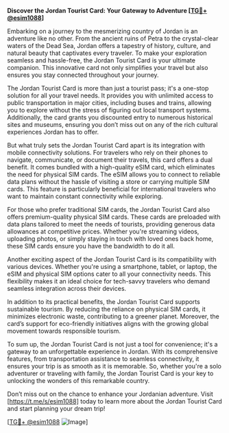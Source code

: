 **Discover the Jordan Tourist Card: Your Gateway to Adventure [[TG💪+ @esim1088](https://t.me/s/esim1088)]**

Embarking on a journey to the mesmerizing country of Jordan is an adventure like no other. From the ancient ruins of Petra to the crystal-clear waters of the Dead Sea, Jordan offers a tapestry of history, culture, and natural beauty that captivates every traveler. To make your exploration seamless and hassle-free, the Jordan Tourist Card is your ultimate companion. This innovative card not only simplifies your travel but also ensures you stay connected throughout your journey.

The Jordan Tourist Card is more than just a tourist pass; it's a one-stop solution for all your travel needs. It provides you with unlimited access to public transportation in major cities, including buses and trains, allowing you to explore without the stress of figuring out local transport systems. Additionally, the card grants you discounted entry to numerous historical sites and museums, ensuring you don’t miss out on any of the rich cultural experiences Jordan has to offer.

But what truly sets the Jordan Tourist Card apart is its integration with mobile connectivity solutions. For travelers who rely on their phones to navigate, communicate, or document their travels, this card offers a dual benefit. It comes bundled with a high-quality eSIM card, which eliminates the need for physical SIM cards. The eSIM allows you to connect to reliable data plans without the hassle of visiting a store or carrying multiple SIM cards. This feature is particularly beneficial for international travelers who want to maintain constant connectivity while exploring.

For those who prefer traditional SIM cards, the Jordan Tourist Card also offers premium-quality physical SIM cards. These cards are preloaded with data plans tailored to meet the needs of tourists, providing generous data allowances at competitive prices. Whether you're streaming videos, uploading photos, or simply staying in touch with loved ones back home, these SIM cards ensure you have the bandwidth to do it all.

Another exciting aspect of the Jordan Tourist Card is its compatibility with various devices. Whether you're using a smartphone, tablet, or laptop, the eSIM and physical SIM options cater to all your connectivity needs. This flexibility makes it an ideal choice for tech-savvy travelers who demand seamless integration across their devices.

In addition to its practical benefits, the Jordan Tourist Card supports sustainable tourism. By reducing the reliance on physical SIM cards, it minimizes electronic waste, contributing to a greener planet. Moreover, the card’s support for eco-friendly initiatives aligns with the growing global movement towards responsible tourism.

To sum up, the Jordan Tourist Card is not just a tool for convenience; it's a gateway to an unforgettable experience in Jordan. With its comprehensive features, from transportation assistance to seamless connectivity, it ensures your trip is as smooth as it is memorable. So, whether you're a solo adventurer or traveling with family, the Jordan Tourist Card is your key to unlocking the wonders of this remarkable country.

Don’t miss out on the chance to enhance your Jordanian adventure. Visit [https://t.me/s/esim1088] today to learn more about the Jordan Tourist Card and start planning your dream trip!

[[TG💪+ @esim1088](https://t.me/s/esim1088) ![Image](https://i.postimg.cc/Y0z9fWf4/image.png)]